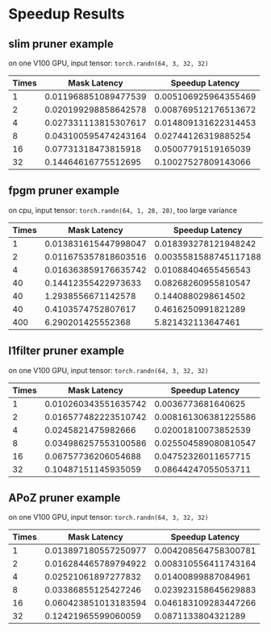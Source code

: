 # Speedup Results

## slim pruner example

on one V100 GPU,
input tensor: `torch.randn(64, 3, 32, 32)`

|Times| Mask Latency| Speedup Latency |
|---|---|---|
| 1 | 0.011968851089477539 | 0.005106925964355469 |
| 2 | 0.020199298858642578 | 0.008769512176513672 |
| 4 | 0.027331113815307617 | 0.014809131622314453 |
| 8 | 0.043100595474243164 | 0.02744126319885254 |
| 16 | 0.07731318473815918 | 0.05007791519165039 |
| 32 | 0.14464616775512695 | 0.10027527809143066 |

## fpgm pruner example

on cpu,
input tensor: `torch.randn(64, 1, 28, 28)`,
too large variance

|Times| Mask Latency| Speedup Latency |
|---|---|---|
| 1 | 0.013831615447998047 | 0.018393278121948242 |
| 2 | 0.011675357818603516 | 0.0035581588745117188 |
| 4 | 0.016363859176635742 | 0.01088404655456543 |
| 40 | 0.14412355422973633 | 0.08268260955810547 |
| 40 | 1.2938556671142578 | 0.1440880298614502 |
| 40 | 0.4103574752807617 | 0.4616250991821289 |
| 400 | 6.290201425552368 | 5.821432113647461 |

## l1filter pruner example

on one V100 GPU,
input tensor: `torch.randn(64, 3, 32, 32)`

|Times| Mask Latency| Speedup Latency |
|---|---|---|
| 1 | 0.010260343551635742 | 0.0036773681640625 |
| 2 | 0.016577482223510742 | 0.008161306381225586 |
| 4 | 0.0245821475982666 | 0.02001810073852539 |
| 8 | 0.034986257553100586 | 0.025504589080810547 |
| 16 | 0.06757736206054688 | 0.04752326011657715 |
| 32 | 0.10487151145935059 | 0.08644247055053711 |

## APoZ pruner example

on one V100 GPU,
input tensor: `torch.randn(64, 3, 32, 32)`

|Times| Mask Latency| Speedup Latency |
|---|---|---|
| 1 | 0.013897180557250977 | 0.004208564758300781 |
| 2 | 0.016284465789794922 | 0.008310556411743164 |
| 4 | 0.02521061897277832 | 0.01400899887084961 |
| 8 | 0.03386855125427246 | 0.023923158645629883 |
| 16 | 0.060423851013183594 | 0.046183109283447266 |
| 32 | 0.12421965599060059 | 0.0871133804321289 |